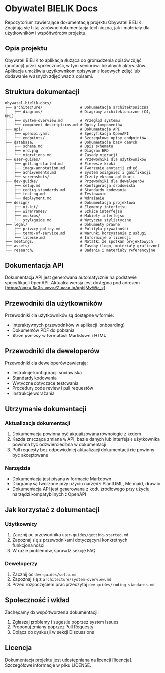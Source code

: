 # Obywatel BIELIK Docs

Repozytorium zawierające dokumentację projektu Obywatel BIELIK. Znajdują się tutaj zarówno dokumentacja techniczna, jak i materiały dla użytkowników i współtwórców projektu.

## Opis projektu

Obywatel BIELIK to aplikacja służąca do gromadzenia opisów zdjęć (anotacji) przez społeczność, w tym seniorów i lokalnych aktywistów. Aplikacja umożliwia użytkownikom opisywanie losowych zdjęć lub dodawanie własnych zdjęć wraz z opisami.

## Struktura dokumentacji

```
obywatel-bielik-docs/
├── architecture/                 # Dokumentacja architektoniczna
│   ├── diagrams/                 # Diagramy architektoniczne (C4, UML)
│   ├── system-overview.md        # Przegląd systemu
│   └── component-descriptions.md # Opisy komponentów
├── api/                          # Dokumentacja API
│   ├── openapi.yaml              # Specyfikacja OpenAPI
│   └── endpoints/                # Szczegółowe opisy endpointów
├── database/                     # Dokumentacja bazy danych
│   ├── schema.md                 # Opis schematu
│   ├── erd.png                   # Diagram ERD
│   └── migrations.md             # Zasady migracji
├── user-guides/                  # Przewodniki dla użytkowników
│   ├── getting-started.md        # Pierwsze kroki
│   ├── image-annotation.md       # Tworzenie anotacji zdjęć
│   ├── achievements.md           # System osiągnięć i gamifikacji
│   └── screenshots/              # Zrzuty ekranu aplikacji
├── dev-guides/                   # Przewodniki dla deweloperów
│   ├── setup.md                  # Konfiguracja środowiska
│   ├── coding-standards.md       # Standardy kodowania
│   ├── testing.md                # Testowanie
│   └── deployment.md             # Wdrażanie
├── design/                       # Dokumentacja projektowa
│   ├── ui-kit/                   # Elementy interfejsu
│   ├── wireframes/               # Szkice interfejsu
│   ├── mockups/                  # Makiety interfejsu
│   └── styleguide.md             # Wytyczne stylistyczne
├── legal/                        # Dokumenty prawne
│   ├── privacy-policy.md         # Polityka prywatności
│   ├── terms-of-service.md       # Warunki korzystania z usługi
│   └── license.md                # Informacje o licencji
├── meetings/                     # Notatki ze spotkań projektowych
├── assets/                       # Zasoby (logo, materiały graficzne)
└── research/                     # Badania i materiały referencyjne
```

## Dokumentacja API

Dokumentacja API jest generowana automatycznie na podstawie specyfikacji OpenAPI. Aktualna wersja jest dostępna pod adresem [https://xxzu-5a3s-xcvy.f2.xano.io/api:jMvWid_x].

## Przewodniki dla użytkowników

Przewodniki dla użytkowników są dostępne w formie:
- Interaktywnych przewodników w aplikacji (onboarding)
- Dokumentów PDF do pobrania
- Stron pomocy w formatach Markdown i HTML

## Przewodniki dla deweloperów

Przewodniki dla deweloperów zawierają:
- Instrukcje konfiguracji środowiska
- Standardy kodowania
- Wytyczne dotyczące testowania
- Procedury code review i pull requestów
- Instrukcje wdrażania

## Utrzymanie dokumentacji

### Aktualizacje dokumentacji

1. Dokumentacja powinna być aktualizowana równolegle z kodem
2. Każda znacząca zmiana w API, bazie danych lub interfejsie użytkownika powinna być odzwierciedlona w dokumentacji
3. Pull requesty bez odpowiedniej aktualizacji dokumentacji nie powinny być akceptowane

### Narzędzia

- Dokumentacja jest pisana w formacie Markdown
- Diagramy są tworzone przy użyciu narzędzi PlantUML, Mermaid, draw.io
- Dokumentacja API jest generowana z kodu źródłowego przy użyciu narzędzi kompatybilnych z OpenAPI

## Jak korzystać z dokumentacji

### Użytkownicy

1. Zacznij od przewodnika `user-guides/getting-started.md`
2. Zapoznaj się z przewodnikami dotyczącymi konkretnych funkcjonalności
3. W razie problemów, sprawdź sekcję FAQ

### Deweloperzy

1. Zacznij od `dev-guides/setup.md`
2. Zapoznaj się z `architecture/system-overview.md`
3. Przed rozpoczęciem prac przeczytaj `dev-guides/coding-standards.md`

## Społeczność i wkład

Zachęcamy do współtworzenia dokumentacji:

1. Zgłaszaj problemy i sugestie poprzez system Issues
2. Proponuj zmiany poprzez Pull Requesty
3. Dołącz do dyskusji w sekcji Discussions

## Licencja

Dokumentacja projektu jest udostępniana na licencji [licencja]. Szczegółowe informacje w pliku LICENSE.
